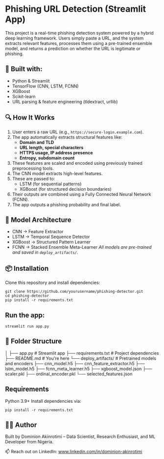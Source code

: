 # Phishing URL Detection (Streamlit App)

This project is a real-time phishing detection system powered by a hybrid deep learning framework. Users simply paste a URL, and the system extracts relevant features, processes them using a pre-trained ensemble model, and returns a prediction on whether the URL is legitimate or phishing.

## 🚀 Built with:
- Python & Streamlit
- TensorFlow (CNN, LSTM, FCNN)
- XGBoost
- Scikit-learn
- URL parsing & feature engineering (tldextract, urllib)

## 🔍 How It Works
1. User enters a raw URL (e.g., `https://secure-login.example.com`).
2. The app automatically extracts structural features like:
   - **Domain and TLD**
   - **URL length, special characters**
   - **HTTPS usage, IP address presence**
   - **Entropy, subdomain count**
3. These features are scaled and encoded using previously trained preprocessing tools.
4. The CNN model extracts high-level features.
5. These are passed to:
   - LSTM (for sequential patterns)
   - XGBoost (for structured decision boundaries)
6. Their outputs are combined using a Fully Connected Neural Network (FCNN).
7. The app outputs a phishing probability and final label.

## 🧠 Model Architecture
- CNN → Feature Extractor
- LSTM → Temporal Sequence Detector
- XGBoost → Structured Pattern Learner
- FCNN → Stacked Ensemble Meta-Learner
_All models are pre-trained and saved in `deploy_artifacts/`._

## 📦 Installation
Clone this repository and install dependencies:
```
git clone https://github.com/yourusername/phishing-detector.git
cd phishing-detector
pip install -r requirements.txt
```

## Run the app:
```
streamlit run app.py
```

## 📁 Folder Structure
│
├── app.py # Streamlit app
├── requirements.txt # Project dependencies
├── README.md # You're here
└── deploy_artifacts/ # Pretrained models and encoders
├── cnn_model.h5
├── cnn_feature_extractor.h5
├── lstm_model.h5
├── fcnn_meta_learner.h5
├── xgboost_model.json
├── scaler.pkl
├── ordinal_encoder.pkl
└── selected_features.json

## Requirements
Python 3.9+
Install dependencies via:
```
pip install -r requirements.txt
```

## 👨‍💻 Author
Built by Dominion Akinrotimi – Data Scientist, Research Enthusiast, and ML Developer from Nigeria.

📫 Reach out on LinkedIn: www.linkedin.com/in/dominion-akinrotimi
